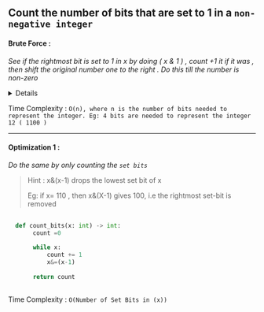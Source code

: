 ## Count the number of bits that are set to 1 in a `non-negative integer`

#### Brute Force : 
_See if the rightmost bit is set to 1 in x by doing ( x & 1 ) , count +1 it if it was , then shift the original number one to the right . Do this till the number is non-zero_

  <details>
  
    ```python
    
           
    
      def count_bits(x: int) -> int:
           count =0
           
           while x:
               count += x&1
               x>> = 1
          
           return count
          
    ```
  
  </details>

Time Complexity : `O(n), where n is the number of bits needed to represent the integer. Eg: 4 bits are needed to represent the integer 12 ( 1100 )`

---

#### Optimization 1 : 


_Do the same by only counting the `set bits`_

> Hint : x&(x-1) drops the lowest set bit of x
> 
>  Eg: if x= 110 , then x&(X-1) gives 100, i.e the rightmost set-bit is removed

```python
  
  def count_bits(x: int) -> int:
       count =0
       
       while x:
           count += 1
           x&=(x-1)
      
       return count
    
```

Time Complexity : `O(Number of Set Bits in (x)) `